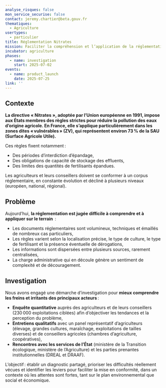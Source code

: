 ```yaml
---
analyse_risques: false
mon_service_securise: false
contact: jeremy.chartier@beta.gouv.fr
thematiques:
  - Agriculture
usertypes:
  - particulier
title: Réglementation Nitrates
mission: Faciliter la compréhension et l’application de la réglementation Nitrates pour les agriculteurs et les conseillers agricoles
incubator: agriculture
phases:
  - name: investigation
    start: 2025-07-02
events:
  - name: product_launch
    date: 2025-07-25
link: ''
---
```

## Contexte

**La directive « Nitrates », adoptée par l’Union européenne en 1991, impose aux États membres des règles strictes pour réduire la pollution des eaux d’origine agricole. En France, elle s’applique particulièrement dans les zones dites « vulnérables » (ZV), qui représentent environ 73 % de la SAU (Surface Agricole Utile).**

Ces règles fixent notamment :

- Des périodes d’interdiction d’épandage,
- Des obligations de capacité de stockage des effluents,
- Des limites des quantités de fertilisants épandues.

Les agriculteurs et leurs conseillers doivent se conformer à un corpus réglementaire, en constante évolution et décliné à plusieurs niveaux (européen, national, régional).

## Problème

Aujourd’hui, **la réglementation est jugée difficile à comprendre et à appliquer sur le terrain**  :

- Les documents réglementaires sont volumineux, techniques et émaillés de nombreux cas particuliers,
- Les règles varient selon la localisation précise, le type de culture, le type de fertilisant et la présence éventuelle de dérogations,
- Les informations sont dispersées entre plusieurs sources, rarement centralisées,
- La charge administrative qui en découle génère un sentiment de complexité et de découragement.

## Investigation

Nous avons engagé une démarche d’investigation pour **mieux comprendre les freins et irritants des principaux acteurs** :

- **Enquête quantitative** auprès des agriculteurs et de leurs conseillers (230 000 exploitations ciblées) afin d’objectiver les tendances et la perception du problème,
- **Entretiens qualitatifs** avec un panel représentatif d’agriculteurs (élevage, grandes cultures, maraîchage, exploitations de tailles diverses) et de conseillers agricoles (chambres d’agriculture, coopératives),
- **Rencontres avec les services de l’État** (ministère de la Transition écologique, ministère de l’Agriculture) et les parties prenantes institutionnelles (DREAL et DRAAF).

L’objectif : établir un diagnostic partagé, prioriser les difficultés réellement vécues et identifier les leviers pour faciliter la mise en conformité, dans un contexte où les attentes sont fortes, tant sur le plan environnemental que social et économique.

